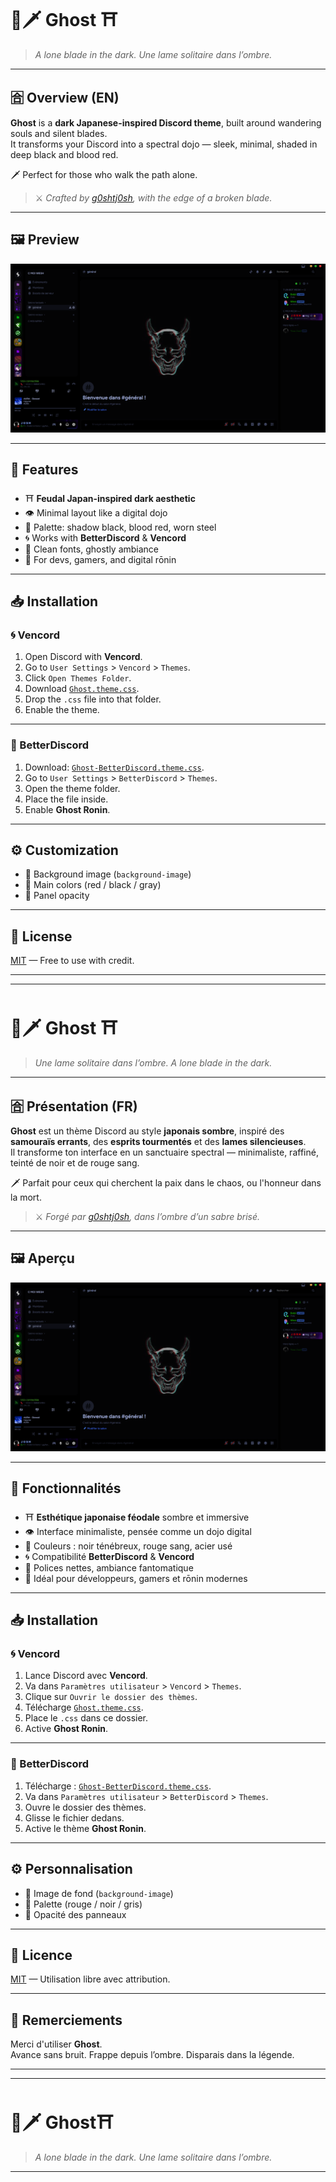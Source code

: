 # 👻🗡️ Ghost ⛩️

> *A lone blade in the dark. Une lame solitaire dans l’ombre.*

---

## 🈴 Overview (EN)

**Ghost** is a **dark Japanese-inspired Discord theme**, built around wandering souls and silent blades.  
It transforms your Discord into a spectral dojo — sleek, minimal, shaded in deep black and blood red.

🗡️ Perfect for those who walk the path alone.

> ⚔️ *Crafted by [g0shtj0sh](https://github.com/g0shtj0sh), with the edge of a broken blade.*

---

## 🖼️ Preview

![Ghost Theme Preview](https://github.com/g0shtj0sh/Ghost-Th-me/blob/6f75b84162a536605a4b992a9e3625963275e98d/Preview.png)

---

## 🧩 Features

- ⛩️ **Feudal Japan-inspired dark aesthetic**
- 👁️ Minimal layout like a digital dojo
- 🎴 Palette: shadow black, blood red, worn steel
- 🌀 Works with **BetterDiscord** & **Vencord**
- 🏮 Clean fonts, ghostly ambiance
- 🥷 For devs, gamers, and digital rōnin

---

## 📥 Installation

### 🌀 Vencord

1. Open Discord with **Vencord**.
2. Go to `User Settings` > `Vencord` > `Themes`.
3. Click `Open Themes Folder`.
4. Download [`Ghost.theme.css`](https://github.com/g0shtj0sh/Ghost-Th-me/raw/main/Ghost-BetterDiscord.theme.css).
5. Drop the `.css` file into that folder.
6. Enable the theme.

---

### 🥷 BetterDiscord

1. Download: [`Ghost-BetterDiscord.theme.css`](https://github.com/g0shtj0sh/Ghost-Th-me/raw/main/Ghost-BetterDiscord.theme.css).
2. Go to `User Settings` > `BetterDiscord` > `Themes`.
3. Open the theme folder.
4. Place the file inside.
5. Enable **Ghost Ronin**.

---

## ⚙️ Customization

- 🎴 Background image (`background-image`)
- 🎨 Main colors (red / black / gray)
- 🫥 Panel opacity

---

## 📜 License

[MIT](https://choosealicense.com/licenses/mit/) — Free to use with credit.

---

---

# 👻🗡️ Ghost ⛩️

> *Une lame solitaire dans l’ombre. A lone blade in the dark.*

---

## 🈴 Présentation (FR)

**Ghost** est un thème Discord au style **japonais sombre**, inspiré des **samouraïs errants**, des **esprits tourmentés** et des **lames silencieuses**.  
Il transforme ton interface en un sanctuaire spectral — minimaliste, raffiné, teinté de noir et de rouge sang.

🗡️ Parfait pour ceux qui cherchent la paix dans le chaos, ou l'honneur dans la mort.

> ⚔️ *Forgé par [g0shtj0sh](https://github.com/g0shtj0sh), dans l’ombre d’un sabre brisé.*

---

## 🖼️ Aperçu

![Aperçu Ghost](https://github.com/g0shtj0sh/Ghost-Th-me/blob/6f75b84162a536605a4b992a9e3625963275e98d/Preview.png)

---

## 🧩 Fonctionnalités

- ⛩️ **Esthétique japonaise féodale** sombre et immersive
- 👁️ Interface minimaliste, pensée comme un dojo digital
- 🎴 Couleurs : noir ténébreux, rouge sang, acier usé
- 🌀 Compatibilité **BetterDiscord** & **Vencord**
- 🏮 Polices nettes, ambiance fantomatique
- 🥷 Idéal pour développeurs, gamers et rōnin modernes

---

## 📥 Installation

### 🌀 Vencord

1. Lance Discord avec **Vencord**.
2. Va dans `Paramètres utilisateur` > `Vencord` > `Themes`.
3. Clique sur `Ouvrir le dossier des thèmes`.
4. Télécharge [`Ghost.theme.css`](https://github.com/g0shtj0sh/Ghost-Th-me/raw/main/Ghost-BetterDiscord.theme.css).
5. Place le `.css` dans ce dossier.
6. Active **Ghost Ronin**.

---

### 🥷 BetterDiscord

1. Télécharge : [`Ghost-BetterDiscord.theme.css`](https://github.com/g0shtj0sh/Ghost-Th-me/raw/main/Ghost-BetterDiscord.theme.css).
2. Va dans `Paramètres utilisateur` > `BetterDiscord` > `Themes`.
3. Ouvre le dossier des thèmes.
4. Glisse le fichier dedans.
5. Active le thème **Ghost Ronin**.

---

## ⚙️ Personnalisation

- 🎴 Image de fond (`background-image`)
- 🎨 Palette (rouge / noir / gris)
- 🫥 Opacité des panneaux

---

## 📜 Licence

[MIT](https://choosealicense.com/licenses/mit/) — Utilisation libre avec attribution.

---

## 🙏 Remerciements

Merci d'utiliser **Ghost**.  
Avance sans bruit. Frappe depuis l’ombre. Disparais dans la légende.

---

---

# 👻🗡️ Ghost⛩️

> *A lone blade in the dark. Une lame solitaire dans l’ombre.*

---

